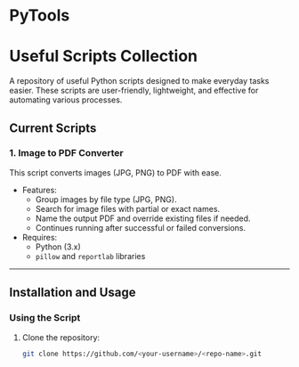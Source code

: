 # PyTools
# Useful Scripts Collection

A repository of useful Python scripts designed to make everyday tasks easier. These scripts are user-friendly, lightweight, and effective for automating various processes.

## Current Scripts

### 1. Image to PDF Converter
This script converts images (JPG, PNG) to PDF with ease. 
- Features:
  - Group images by file type (JPG, PNG).
  - Search for image files with partial or exact names.
  - Name the output PDF and override existing files if needed.
  - Continues running after successful or failed conversions.
- Requires:
  - Python (3.x)
  - `pillow` and `reportlab` libraries

---

## Installation and Usage

### **Using the Script**
1. Clone the repository:
   ```bash
   git clone https://github.com/<your-username>/<repo-name>.git
